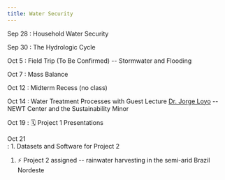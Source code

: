 ```yaml
---
title: Water Security
---
```


Sep 28
: Household Water Security

Sep 30
: The Hydrologic Cycle

Oct 5
: Field Trip (To Be Confirmed) -- Stormwater and Flooding

Oct 7
: Mass Balance

Oct 12
: Midterm Recess (no class)

Oct 14
: Water Treatment Processes with Guest Lecture [Dr. Jorge Loyo](https://www.linkedin.com/in/jorge-loyo-2107183a) -- NEWT Center and the Sustainability Minor

Oct 19
: 🗓 Project 1 Presentations

Oct 21  
: 1. Datasets and Software for Project 2
  1. ⚡️ Project 2 assigned -- rainwater harvesting in the semi-arid Brazil Nordeste

